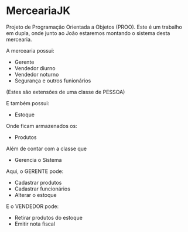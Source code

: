 # MerceariaJK
Projeto de Programação Orientada a Objetos (PROO).
Este é um trabalho em dupla, onde junto ao João estaremos montando o sistema desta mercearia.

A mercearia possui:
  * Gerente
  * Vendedor diurno
  * Vendedor noturno
  * Segurança e outros funionários
  
(Estes são extensões de uma classe de PESSOA)

E também possui:

  * Estoque
  
Onde ficam armazenados os:
  * Produtos
  
Além de contar com a classe que
  * Gerencia o Sistema
  

Aqui, o GERENTE pode:
* Cadastrar produtos
* Cadastrar funcionários
* Alterar o estoque

E o VENDEDOR pode:
* Retirar produtos do estoque
* Emitir nota fiscal
  

